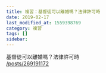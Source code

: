 ```yaml
---
title: 複習：基督徒可以離婚嗎？法律許可時
date: 2019-02-17
last_modified_at: 1559398769
category: 複習
tags: []
sidebar: 
---
```


<p>基督徒可以離婚嗎？法律許可時<br/>
<a href="/posts/269191172" target="_blank">/posts/269191172</a></p>
<p> </p>

